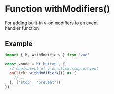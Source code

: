 # Function withModifiers()

For adding built-in v-on modifiers to an event  
handler function   

## Example

```javascript
import { h, withModifiers } from 'vue'

const vnode = h('button', {
  // equivalent of v-on:click.stop.prevent
  onClick: withModifiers(() => {
    // ...
  }, ['stop', 'prevent'])
})
```
